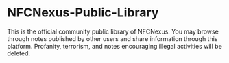 # NFCNexus-Public-Library
This is the official community public library of NFCNexus. You may browse through notes published by other users and share information through this platform. Profanity, terrorism, and notes encouraging illegal activities will be deleted.
